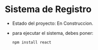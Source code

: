 <h1> Sistema de Registro</h1>

- Estado del proyecto: En Construccion.

- para ejecutar el sistema, debes poner:

  ```npm install react```
